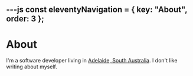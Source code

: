 ---js
const eleventyNavigation = {
	key: "About",
	order: 3
};
---

# About

I'm a software developer living in
[Adelaide, South Australia](https://en.wikipedia.org/wiki/Adelaide). I don't
like writing about myself.
